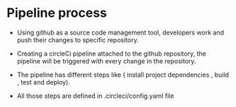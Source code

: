 # Pipeline process

- Using github as a source code management tool, developers work and push their changes to specific repository.

- Creating a circleCi pipeline attached to the github repository, the pipeline will be triggered with every change in the repository.

- The pipeline has different steps like ( install project dependencies , build , test and deploy). 

- All those steps are defined in .circleci/config.yaml file
